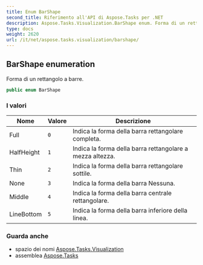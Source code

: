 ```yaml
---
title: Enum BarShape
second_title: Riferimento all'API di Aspose.Tasks per .NET
description: Aspose.Tasks.Visualization.BarShape enum. Forma di un rettangolo a barre.
type: docs
weight: 2620
url: /it/net/aspose.tasks.visualization/barshape/
---
```

## BarShape enumeration

Forma di un rettangolo a barre.

```csharp
public enum BarShape
```

### I valori

| Nome | Valore | Descrizione |
| --- | --- | --- |
| Full | `0` | Indica la forma della barra rettangolare completa. |
| HalfHeight | `1` | Indica la forma della barra rettangolare a mezza altezza. |
| Thin | `2` | Indica la forma della barra rettangolare sottile. |
| None | `3` | Indica la forma della barra Nessuna. |
| Middle | `4` | Indica la forma della barra centrale rettangolare. |
| LineBottom | `5` | Indica la forma della barra inferiore della linea. |

### Guarda anche

* spazio dei nomi [Aspose.Tasks.Visualization](../../aspose.tasks.visualization/)
* assemblea [Aspose.Tasks](../../)


